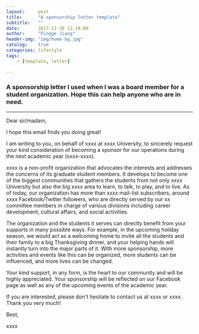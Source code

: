 ```yaml
---
layout:     post
title:      "A sponsorship letter template"
subtitle:   ""
date:       2017-11-30 11:19:00
author:     "Pingge Jiang"
header-img: "img/home-bg.jpg"
catalog:    true
categories: lifestyle
tags:
    - [template, letter]

---
```

### A sponsorship letter I used when I was a board member for a student organization. Hope this can help anyone who are in need.

<hr>
Dear sir/madam,							 

I hope this email finds you doing great!

I am writing to you, on behalf of xxxx at xxxx University, to sincerely request your kind consideration of becoming a sponsor for our operations during the next academic year (xxxx-xxxx). 

xxxx is a non-profit organization that advocates the interests and addresses the concerns of its graduate student members. It develops to become one of the biggest communities that gathers the students from not only xxxx University but also the big xxxx area to learn, to talk, to play, and to live. As of today, our organization has more than xxxx mail-list subscribers, around xxxx Facebook/Twitter followers, who are directly served by our xx committee members in charge of various divisions including career development, cultural affairs, and social activities.

The organization and the students it serves can directly benefit from your supports in many possible ways. For example, in the upcoming holiday season, we would act as a welcoming home to invite all the students and their family to a big Thanksgiving dinner, and your helping hands will instantly turn into the major parts of it. With more sponsorship, more activities and events like this can be organized, more students can be influenced, and more lives can be changed. 

Your kind support, in any form, is the heart to our community and will be highly appreciated. Your sponsorship will be reflected on our Facebook page as well as any of the upcoming events of the academic year.

If you are interested, please don't hesitate to contact us at xxxx or xxxx. Thank you very much!

Best,

xxxx


